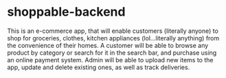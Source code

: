 # shoppable-backend

This is an e-commerce app, that will enable customers (literally anyone) to shop for groceries, clothes, kitchen appliances (lol...literally anything) from the convenience of their homes. A customer will be able to browse any product by category or search for it in the search bar, and purchase using an online payment system. Admin will be able to upload new items to the app, update and delete existing ones, as well as track deliveries.
